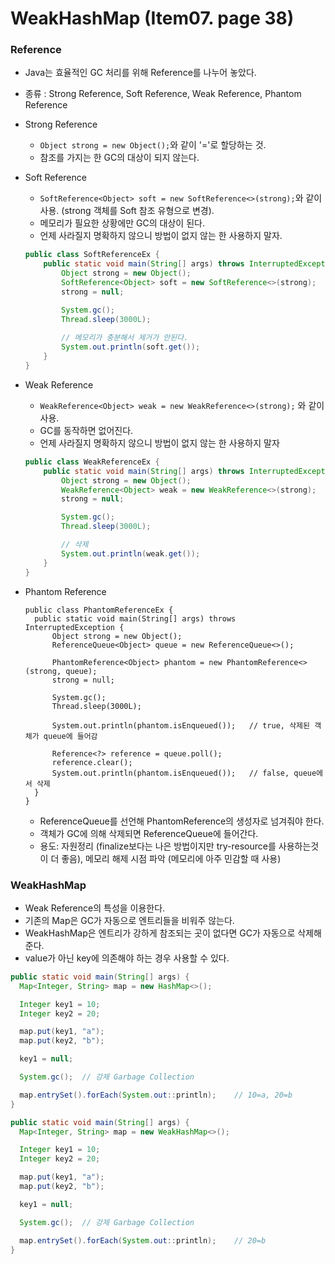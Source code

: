# WeakHashMap (Item07. page 38)

### Reference
- Java는 효율적인 GC 처리를 위해 Reference를 나누어 놓았다.
- 종류 : Strong Reference, Soft Reference, Weak Reference, Phantom Reference
- Strong Reference
  - `Object strong = new Object();`와 같이 '='로 할당하는 것.
  -  참조를 가지는 한 GC의 대상이 되지 않는다.
 
- Soft Reference
  - `SoftReference<Object> soft = new SoftReference<>(strong);`와 같이 사용. (strong 객체를 Soft 참조 유형으로 변경).
  - 메모리가 필요한 상황에만 GC의 대상이 된다.
  - 언제 사라질지 명확하지 않으니 방법이 없지 않는 한 사용하지 말자.
  ```java
  public class SoftReferenceEx {
      public static void main(String[] args) throws InterruptedException {
          Object strong = new Object();
          SoftReference<Object> soft = new SoftReference<>(strong);
          strong = null;
  
          System.gc();
          Thread.sleep(3000L);
          
          // 메모리가 충분해서 제거가 안된다.
          System.out.println(soft.get());
      }
  }
  ```

- Weak Reference
  - `WeakReference<Object> weak = new WeakReference<>(strong);` 와 같이 사용.
  - GC를 동작하면 없어진다.
  - 언제 사라질지 명확하지 않으니 방법이 없지 않는 한 사용하지 말자
  ```java
  public class WeakReferenceEx {
      public static void main(String[] args) throws InterruptedException {
          Object strong = new Object();
          WeakReference<Object> weak = new WeakReference<>(strong);
          strong = null;
  
          System.gc();
          Thread.sleep(3000L);
  
          // 삭제
          System.out.println(weak.get());
      }
  }
  ```

- Phantom Reference
  ```
  public class PhantomReferenceEx {
    public static void main(String[] args) throws InterruptedException {
        Object strong = new Object();
        ReferenceQueue<Object> queue = new ReferenceQueue<>();
  
        PhantomReference<Object> phantom = new PhantomReference<>(strong, queue);
        strong = null;
  
        System.gc();
        Thread.sleep(3000L);
  
        System.out.println(phantom.isEnqueued());   // true, 삭제된 객체가 queue에 들어감

        Reference<?> reference = queue.poll();
        reference.clear();
        System.out.println(phantom.isEnqueued());   // false, queue에서 삭제
    }
  }
  ```
  - ReferenceQueue를 선언해 PhantomReference의 생성자로 넘겨줘야 한다.
  - 객체가 GC에 의해 삭제되면 ReferenceQueue에 들어간다.
  - 용도: 자원정리 (finalize보다는 나은 방법이지만 try-resource를 사용하는것이 더 좋음), 메모리 해제 시점 파악 (메모리에 아주 민감할 때 사용)
 
### WeakHashMap
- Weak Reference의 특성을 이용한다.
- 기존의 Map은 GC가 자동으로 엔트리들을 비워주 않는다.
- WeakHashMap은 엔트리가 강하게 참조되는 곳이 없다면 GC가 자동으로 삭제해준다.
- value가 아닌 key에 의존해야 하는 경우 사용할 수 있다.
```java
public static void main(String[] args) {
  Map<Integer, String> map = new HashMap<>();

  Integer key1 = 10;
  Integer key2 = 20;

  map.put(key1, "a");
  map.put(key2, "b");

  key1 = null;

  System.gc();  // 강제 Garbage Collection

  map.entrySet().forEach(System.out::println);    // 10=a, 20=b
}
```
```java
public static void main(String[] args) {
  Map<Integer, String> map = new WeakHashMap<>();

  Integer key1 = 10;
  Integer key2 = 20;

  map.put(key1, "a");
  map.put(key2, "b");

  key1 = null;

  System.gc();  // 강제 Garbage Collection

  map.entrySet().forEach(System.out::println);    // 20=b
}
```
